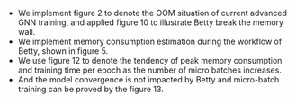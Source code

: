 - We implement figure 2 to denote the OOM situation of current advanced GNN training, and applied figure 10 to illustrate Betty break the memory wall.   
- We implement memory consumption estimation during the workflow of Betty, shown in figure 5.  
- We use figure 12 to denote the tendency of peak memory consumption and training time per epoch as the number of micro batches increases.  
- And the model convergence is not impacted by Betty and micro-batch training can be proved by the figure 13.
